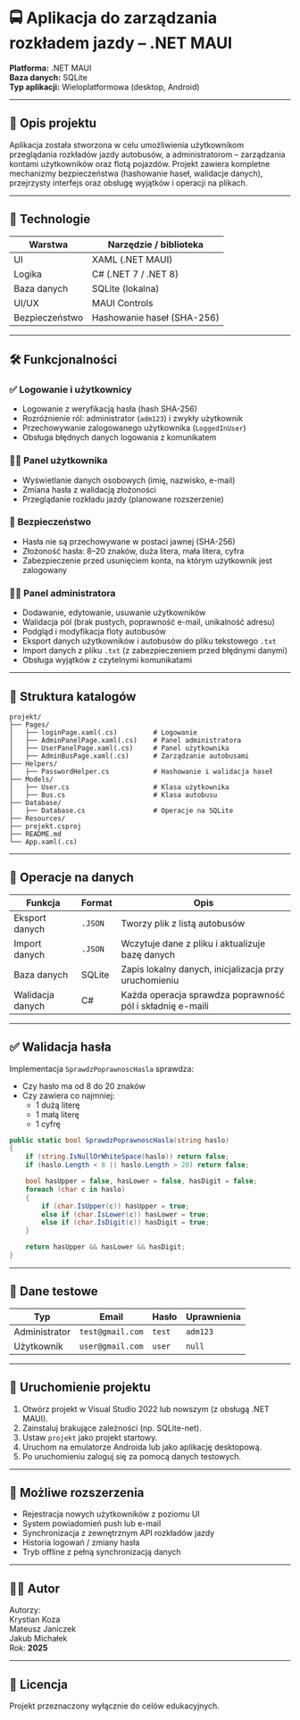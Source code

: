 # 🚍 Aplikacja do zarządzania rozkładem jazdy – .NET MAUI

**Platforma:** .NET MAUI  
**Baza danych:** SQLite  
**Typ aplikacji:** Wieloplatformowa (desktop, Android)

---

## 📌 Opis projektu

Aplikacja została stworzona w celu umożliwienia użytkownikom przeglądania rozkładów jazdy autobusów, a administratorom – zarządzania kontami użytkowników oraz flotą pojazdów. Projekt zawiera kompletne mechanizmy bezpieczeństwa (hashowanie haseł, walidacje danych), przejrzysty interfejs oraz obsługę wyjątków i operacji na plikach.

---

## 🧩 Technologie

| Warstwa       | Narzędzie / biblioteka     |
|---------------|-----------------------------|
| UI            | XAML (.NET MAUI)           |
| Logika        | C# (.NET 7 / .NET 8)       |
| Baza danych   | SQLite (lokalna)           |
| UI/UX         | MAUI Controls              |
| Bezpieczeństwo| Hashowanie haseł (SHA-256) |

---

## 🛠️ Funkcjonalności

### ✅ Logowanie i użytkownicy
- Logowanie z weryfikacją hasła (hash SHA-256)
- Rozróżnienie ról: administrator (`adm123`) i zwykły użytkownik
- Przechowywanie zalogowanego użytkownika (`LoggedInUser`)
- Obsługa błędnych danych logowania z komunikatem

### 🧑‍💼 Panel użytkownika
- Wyświetlanie danych osobowych (imię, nazwisko, e-mail)
- Zmiana hasła z walidacją złożoności
- Przeglądanie rozkładu jazdy (planowane rozszerzenie)

### 🔐 Bezpieczeństwo
- Hasła nie są przechowywane w postaci jawnej (SHA-256)
- Złożoność hasła: 8–20 znaków, duża litera, mała litera, cyfra
- Zabezpieczenie przed usunięciem konta, na którym użytkownik jest zalogowany

### 🧑‍🔧 Panel administratora
- Dodawanie, edytowanie, usuwanie użytkowników
- Walidacja pól (brak pustych, poprawność e-mail, unikalność adresu)
- Podgląd i modyfikacja floty autobusów
- Eksport danych użytkowników i autobusów do pliku tekstowego `.txt`
- Import danych z pliku `.txt` (z zabezpieczeniem przed błędnymi danymi)
- Obsługa wyjątków z czytelnymi komunikatami

---

## 📁 Struktura katalogów

```
projekt/
├── Pages/
│   ├── loginPage.xaml(.cs)         # Logowanie
│   ├── AdminPanelPage.xaml(.cs)    # Panel administratora
│   ├── UserPanelPage.xaml(.cs)     # Panel użytkownika
│   ├── AdminBusPage.xaml(.cs)      # Zarządzanie autobusami
├── Helpers/
│   ├── PasswordHelper.cs           # Hashowanie i walidacja haseł
├── Models/
│   ├── User.cs                     # Klasa użytkownika
│   ├── Bus.cs                      # Klasa autobusu
├── Database/
│   ├── Database.cs                 # Operacje na SQLite
├── Resources/
├── projekt.csproj
├── README.md
└── App.xaml(.cs)
```

---

## 🔄 Operacje na danych

| Funkcja           | Format     | Opis                                                         |
|-------------------|------------|--------------------------------------------------------------|
| Eksport danych    | `.JSON`     | Tworzy plik z listą autobusów                  |
| Import danych     | `.JSON`     | Wczytuje dane z pliku i aktualizuje bazę danych             |
| Baza danych       | SQLite     | Zapis lokalny danych, inicjalizacja przy uruchomieniu       |
| Walidacja danych  | C#         | Każda operacja sprawdza poprawność pól i składnię e-maili   |

---

## ✅ Walidacja hasła

Implementacja `SprawdzPoprawnoscHasla` sprawdza:

- Czy hasło ma od 8 do 20 znaków
- Czy zawiera co najmniej:
  - 1 dużą literę
  - 1 małą literę
  - 1 cyfrę

```csharp
public static bool SprawdzPoprawnoscHasla(string haslo)
{
    if (string.IsNullOrWhiteSpace(haslo)) return false;
    if (haslo.Length < 8 || haslo.Length > 20) return false;

    bool hasUpper = false, hasLower = false, hasDigit = false;
    foreach (char c in haslo)
    {
        if (char.IsUpper(c)) hasUpper = true;
        else if (char.IsLower(c)) hasLower = true;
        else if (char.IsDigit(c)) hasDigit = true;
    }

    return hasUpper && hasLower && hasDigit;
}
```

---

## 🧪 Dane testowe

| Typ           | Email               | Hasło      | Uprawnienia |
|---------------|---------------------|------------|-------------|
| Administrator | `test@gmail.com` | `test` | `adm123`    |
| Użytkownik    | `user@gmail.com`  | `user` | `null`      |

---

## 🚀 Uruchomienie projektu

1. Otwórz projekt w Visual Studio 2022 lub nowszym (z obsługą .NET MAUI).
2. Zainstaluj brakujące zależności (np. SQLite-net).
3. Ustaw `projekt` jako projekt startowy.
4. Uruchom na emulatorze Androida lub jako aplikację desktopową.
5. Po uruchomieniu zaloguj się za pomocą danych testowych.

---

## 📌 Możliwe rozszerzenia

- Rejestracja nowych użytkowników z poziomu UI
- System powiadomień push lub e-mail
- Synchronizacja z zewnętrznym API rozkładów jazdy
- Historia logowań / zmiany hasła
- Tryb offline z pełną synchronizacją danych

---

## 👨‍💻 Autor

Autorzy: 
<br>
Krystian Koza  
Mateusz Janiczek  
Jakub Michałek  
Rok: **2025**

---

## 📃 Licencja

Projekt przeznaczony wyłącznie do celów edukacyjnych.
